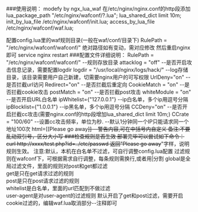 ###使用说明：
modefy by ngx_lua_waf
在/etc/nginx/nginx.conf的http段添加
    lua_package_path "/etc/nginx/wafconf/?.lua";
    lua_shared_dict limit 10m;
    init_by_lua_file  /etc/nginx/wafconf/init.lua;
    access_by_lua_file /etc/nginx/wafconf/waf.lua;

配置config.lua里的waf规则目录(一般在waf/conf/目录下)
        RulePath = "/etc/nginx/wafconf/wafconf/"
绝对路径如有变动，需对应修改
然后重启nginx即可 service nginx restart
###配置文件详细说明：
    	RulePath = "/etc/nginx/wafconf/wafconf/"
        --规则存放目录
        attacklog = "off"
        --是否开启攻击信息记录，需要配置logdir
        logdir = "/usr/local/nginx/logs/hack/"
        --log存储目录，该目录需要用户自己新建，切需要nginx用户的可写权限
        UrlDeny="on"
        --是否拦截url访问
        Redirect="on"
        --是否拦截后重定向
        CookieMatch = "on"
        --是否拦截cookie攻击
        postMatch = "on" 
        --是否拦截post攻击
        whiteModule = "on" 
        --是否开启URL白名单
        ipWhitelist={"127.0.0.1"}
        --ip白名单，多个ip用逗号分隔
        ipBlocklist={"1.0.0.1"}
        --ip黑名单，多个ip用逗号分隔
        CCDeny="on"
        --是否开启拦截cc攻击(需要nginx.conf的http段增加lua_shared_dict limit 10m;)
        CCrate = "100/60"
        --设置cc攻击频率，单位为秒.
        --默认1分钟同一个IP只能请求同一个地址100次
        html=[[Please go away~~]]
        --警告内容,可在中括号内自定义
        备注:不要乱动双引号，区分大小写
###检查规则是否生效
部署完毕可以尝试如下命令：        
        curl http://xxxx/test.php?id=../etc/passwd
        返回"Please go away~~"字样，说明规则生效。
注意:默认，本机在白名单不过滤，可自行调整config.lua配置
	过滤规则在wafconf下，可根据需求自行调整，每条规则需换行,或者用|分割
		global是全局过滤文件，里面的规则对post和get都过滤		
		get是只在get请求过滤的规则		
		post是只在post请求过滤的规则		
		whitelist是白名单，里面的url匹配到不做过滤		
		user-agent是对user-agent的过滤规则
	默认开启了get和post过滤，需要开启cookie过滤的，编辑waf.lua取消部分--注释即可
